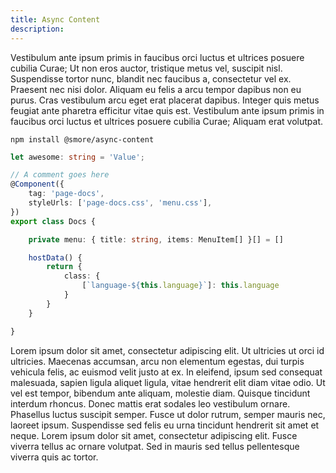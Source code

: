 ```yaml
---
title: Async Content
description: 
---
```


Vestibulum ante ipsum primis in faucibus orci luctus et ultrices posuere cubilia Curae; Ut non eros auctor, tristique metus vel, suscipit nisl. Suspendisse tortor nunc, blandit nec faucibus a, consectetur vel ex. Praesent nec nisi dolor. Aliquam eu felis a arcu tempor dapibus non eu purus. Cras vestibulum arcu eget erat placerat dapibus. Integer quis metus feugiat ante pharetra efficitur vitae quis est. Vestibulum ante ipsum primis in faucibus orci luctus et ultrices posuere cubilia Curae; Aliquam erat volutpat.

```shell
npm install @smore/async-content
```

```typescript
let awesome: string = 'Value';

// A comment goes here
@Component({
    tag: 'page-docs',
    styleUrls: ['page-docs.css', 'menu.css'],
})
export class Docs {

    private menu: { title: string, items: MenuItem[] }[] = []

    hostData() {
        return {
            class: {
                [`language-${this.language}`]: this.language
            }
        }
    }

}
```

Lorem ipsum dolor sit amet, consectetur adipiscing elit. Ut ultricies ut orci id ultricies. Maecenas accumsan, arcu non elementum egestas, dui turpis vehicula felis, ac euismod velit justo at ex. In eleifend, ipsum sed consequat malesuada, sapien ligula aliquet ligula, vitae hendrerit elit diam vitae odio. Ut vel est tempor, bibendum ante aliquam, molestie diam. Quisque tincidunt interdum rhoncus. Donec mattis erat sodales leo vestibulum ornare. Phasellus luctus suscipit semper. Fusce ut dolor rutrum, semper mauris nec, laoreet ipsum. Suspendisse sed felis eu urna tincidunt hendrerit sit amet et neque. Lorem ipsum dolor sit amet, consectetur adipiscing elit. Fusce viverra tellus ac ornare volutpat. Sed in mauris sed tellus pellentesque viverra quis ac tortor.